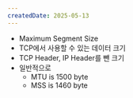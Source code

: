 ```yaml
---
createdDate: 2025-05-13
---
```

- Maximum Segment Size
- TCP에서 사용할 수 있는 데이터 크기
- TCP Header, IP Header를 뺀 크기
- 일반적으로
	- MTU is 1500 byte
	- MSS is 1460 byte